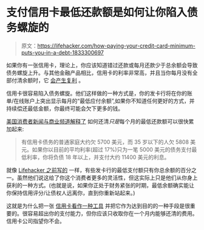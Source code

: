 # 支付信用卡最低还款额是如何让你陷入债务螺旋的

> 原文：<https://lifehacker.com/how-paying-your-credit-card-minimum-puts-you-in-a-debt-1833300697>

如果你有一张信用卡，理论上，你应该知道错过还款或每月还款少于总余额会导致债务螺旋上升。与其他金融产品相比，信用卡的利率非常高，并且当你每月没有全部付清余额时，它 [会产生复利](https://lifehacker.com/the-fastest-way-to-save-1-million-1829372702) 。



信用卡很容易陷入债务螺旋。他们这样做的一种方式是，你的发卡行将在你的账单/在线账户上突出显示每月的“最低应付余额”,如果你不知道任何更好的方式，并持续偿还最低金额，你最终可能会欠下更多的钱。

[美国消费者新闻与商业频道解释了](https://www.cnbc.com/2019/02/22/1-in-4-millennials-carry-credit-card-debt-for-at-least-a-year--heres-why.html) 如何还清*只是*每个月的最低还款额可以很快累加起来:

> 有信用卡债务的普通家庭大约欠 5700 美元，而 35 岁以下的人欠 5808 美元。如果你以目前的平均利率(超过 17%)只为一笔 5000 美元的债务支付最低利率，你将负债 18 年以上，并支付大约 11400 美元的利息。

就像 [Lifehacker 之前写的](https://twocents.lifehacker.com/credit-card-minimum-payments-are-designed-to-keep-you-i-1788676168) 一样，有些发卡行的最低支付额只有你总余额的百分之一。虽然他们说这给了你这个消费者更多的灵活性，但这实际上只是他们从你身上获利的一种方式。(也就是说，如果你正处于财务紧张的时期，最低余额确实能让你保持信用评分/让债权人远离你，直到你重新站起来。)

这就是为什么把一张 [信用卡看作一种工具](http://time.com/money/4315199/15-credit-card-dos-and-donts/) 并把它作为达到目的的一种手段是很重要的。很容易超出你的支付能力，但你应该只收取你在一个月内能够还清的费用。信用卡公司指望你不会。